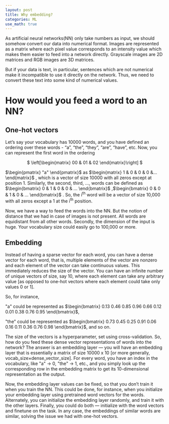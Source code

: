 ```yaml
---
layout: post
title: Why embedding?
categories: ML
use_math: true
---
```


As artificial neural networks(NN) only take numbers as input, we should somehow convert our data into numerical format. Images are represented as a matrix where each pixel value corresponds to an intensity value which makes them easier to feed into a network directly. Grayscale images are 2D matrices and RGB images are 3D matrices.

But if your data is text, in particular, sentences which are not numerical make it incompatible to use it directly on the network. Thus, we need to convert these text into some kind of numerical values.

# How would you feed a word to an NN?

## One-hot vectors

Let’s say your vocabulary has 10000 words, and you have defined an ordering over these words - “a”, “the”, “they”, “are”, “have”, etc. Now, you can represent the first word in the ordering 

<center>
$ \left[\begin{matrix} 00 & 01 & 02 \end{matrix}\right] $
</center>

$\begin{pmatrix} "a" \end{pmatrix}$
as $\begin{matrix} 1 & 0 & 0 & 0 &... \end{matrix}$
, which is a vector of size 10000 with all zeros except at position 1. Similarly, the second, third, …, words can be defined as 
$\begin{bmatrix} 0 & 1 & 0 & 0 & ... \end{bmatrix}$
,$\begin{bmatrix} 0 & 0 & 1 & 0 & ... \end{bmatrix}$
. So, the i<sup>th</sup> word will be a vector of size 10,000 with all zeros except a 1 at the i<sup>th</sup> position.

Now, we have a way to feed the words into the NN. But the notion of distance that we had in case of images is not present. All words are equidistant from all other words. Secondly, the dimension of the input is huge. Your vocabulary size could easily go to 100,000 or more.

## Embedding

Instead of having a sparse vector for each word, you can have a dense vector for each word, that is, multiple elements of the vector are nonzero and each element of the vector can take continuous values. This immediately reduces the size of the vector. You can have an infinite number of unique vectors of size, say 10, where each element can take any arbitrary value [as opposed to one-hot vectors where each element could take only values 0 or 1]. 

So, for instance, 

"a" could be represented as 
 $\begin{bmatrix} 0.13 0.46 0.85 0.96 0.66 0.12 0.01 0.38 0.76 0.95 \end{bmatrix}$, 
 
 "the" could be represented as 
 $\begin{bmatrix} 0.73 0.45 0.25 0.91 0.06 0.16 0.11 0.36 0.76 0.98 \end{bmatrix}$, and so on. 
 
 The size of the vectors is a hyperparameter, set using cross-validation. So, how do you feed these dense vector representations of words into the network? The answer is an embedding layer — you will have an embedding layer that is essentially a matrix of size 10000 x 10 [or more generally,  vocab_size×dense_vector_size]. For every word, you have an index in the vocabulary, like "a" -> 0, "the" -> 1, etc., and you simply look up the corresponding row in the embedding matrix to get its 10-dimensional representation as the output.

Now, the embedding layer values can be fixed, so that you don’t train it when you train the NN. This could be done, for instance, 
when you initialize your embedding layer using pretrained word vectors for the words. Alternately, you can initialize the embedding layer randomly, and train it with the other layers. Finally, you could do both — initialize with the word vectors and finetune on the task. In any case, the embeddings of similar words are similar, solving the issue we had with one-hot vectors.
